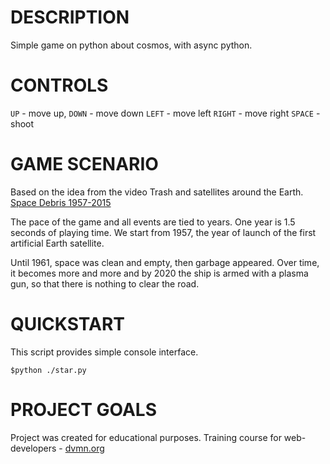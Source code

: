 # DESCRIPTION
Simple game on python about cosmos, with async python.

# CONTROLS
`UP` - move up,
`DOWN` - move down
`LEFT` - move left
`RIGHT` - move right
`SPACE` - shoot

# GAME SCENARIO
Based on the idea from the video Trash and satellites around the Earth. 
[Space Debris 1957-2015](https://www.youtube.com/watch?v=i8U8rmeCnXw)

The pace of the game and all events are tied to years.
One year is 1.5 seconds of playing time. We start from 1957, the year of launch of the first artificial Earth satellite.

Until 1961, space was clean and empty, then garbage appeared.
Over time, it becomes more and more and by 2020 the ship is armed with a plasma gun, so that there is nothing to clear the road.

# QUICKSTART

This script provides simple console interface.
```
$python ./star.py
```


# PROJECT GOALS
Project was created for educational purposes. Training course for web-developers - [dvmn.org](https://dvmn.org)
